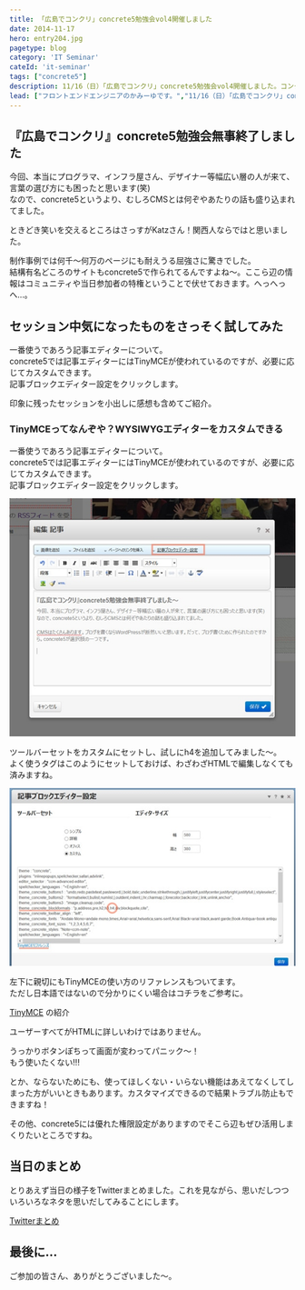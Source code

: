 ```yaml
---
title: 「広島でコンクリ」concrete5勉強会vol4開催しました
date: 2014-11-17
hero: entry204.jpg
pagetype: blog
category: 'IT Seminar'
cateId: 'it-seminar'
tags: ["concrete5"]
description: 11/16（日）「広島でコンクリ」concrete5勉強会vol4開催しました。コンクリートファイブジャパンのCCOのKatzさんをお招きして、concrere5の基本操作から、カスタム事例、本家PortlandLabsのレポートを聞くこともできました。
lead: ["フロントエンドエンジニアのかみーゆです。","11/16（日）「広島でコンクリ」concrete5勉強会vol4開催しました。","コンクリートファイブジャパンのCCOのKatzさんをお招きして、concrere5の基本操作から、カスタム事例、本家PortlandLabsのレポートを聞くこともできました。。"]
---
```


## 『広島でコンクリ』concrete5勉強会無事終了しました
今回、本当にプログラマ、インフラ屋さん、デザイナー等幅広い層の人が来て、言葉の選び方にも困ったと思います(笑)<br>
なので、concrete5というより、むしろCMSとは何ぞやあたりの話も盛り込まれてました。

ときどき笑いを交えるところはさっすがKatzさん！関西人ならではと思いました。

制作事例では何千～何万のページにも耐えうる屈強さに驚きでした。<br>
結構有名どころのサイトもconcrete5で作られてるんですよね～。ここら辺の情報はコミュニティや当日参加者の特権ということで伏せておきます。へっへっへ…。
## セッション中気になったものをさっそく試してみた
一番使うであろう記事エディターについて。<br>
concrete5では記事エディターにはTinyMCEが使われているのですが、必要に応じてカスタムできます。<br>
記事ブロックエディター設定をクリックします。

印象に残ったセッションを小出しに感想も含めてご紹介。

### TinyMCEってなんぞや？WYSIWYGエディターをカスタムできる
一番使うであろう記事エディターについて。<br>
concrete5では記事エディターにはTinyMCEが使われているのですが、必要に応じてカスタムできます。<br>
記事ブロックエディター設定をクリックします。

![concrete5 WYSIWYGエディターをカスタム1](./images/2014/entry204-1.jpg)

ツールバーセットをカスタムにセットし、試しにh4を追加してみました～。<br>
よく使うタグはこのようにセットしておけば、わざわざHTMLで編集しなくても済みますね。

![concrete5 WYSIWYGエディターをカスタム2](./images/2014/entry204-2.jpg)

左下に親切にもTinyMCEの使い方のリファレンスもついてます。<br>
ただし日本語ではないので分かりにくい場合はコチラをご参考に。

[TinyMCE](http://tinymce.vla.jp/) の紹介

ユーザーすべてがHTMLに詳しいわけではありません。

うっかりボタンぽちって画面が変わってパニック～！<br>
もう使いたくない!!!


とか、ならないためにも、使ってほしくない・いらない機能はあえてなくしてしまった方がいいときもあります。カスタマイズできるので結果トラブル防止もできますね！

その他、concrete5には優れた権限設定がありますのでそこら辺もぜひ活用しまくりたいところですね。

## 当日のまとめ
とりあえず当日の様子をTwitterまとめました。これを見ながら、思いだしつついろいろなネタを思いだしてみることにします。

[Twitterまとめ](http://togetter.com/li/746270)
## 最後に…
ご参加の皆さん、ありがとうございました～。
